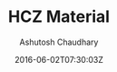 ---
title: "HCZ Material"
github: https://github.com/codeasashu/hcz-jekyll-blog
demo: https://codeasashu.github.io/hcz-jekyll-blog/
author: Ashutosh Chaudhary

ssg:
  - Jekyll
cms:
  - No Cms
date: 2016-06-02T07:30:03Z
github_branch: master
description: "A simple material theme for blogger"
---